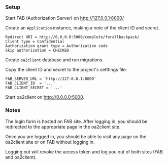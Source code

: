 ### Setup

Start FAB (Authorization Server) on http://127.0.0.1:8000/

Create an `Application` instance, making a note of the client ID and secret.
```
Redirect URI = http://0.0.0.0:5000/complete/forallbackpack/
Client type = Confidential
Authorization grant type = Authorization code
Skip authorization = CHECKED
```

Create `oa2client` database and run migrations.

Copy the client ID and secret to the project's setttings file:
```
FAB_SERVER_URL = 'http://127.0.0.1:8000'
FAB_CLIENT_ID  = '...'
FAB_CLIENT_SECRET = '...'
```

Start oa2client on http://0.0.0.0:5000.

### Notes

The login form is hosted on FAB site.  After logging in, you should be redirected to the appropriate page in the oa2client site.

Once you are logged in, you should be able to visit any page on the oa2client site or on FAB without logging in.

Logging out will revoke the access token and log you out of both sites (FAB and oa2client).



